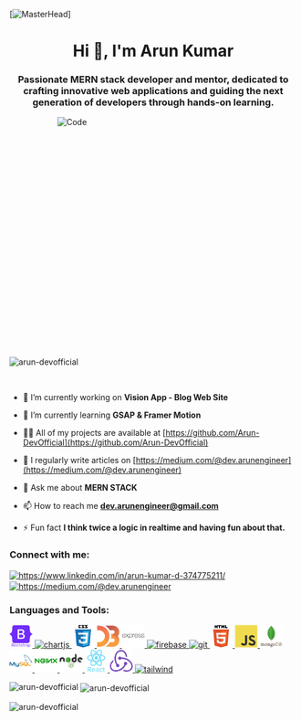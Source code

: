 [![MasterHead](https://ik.imagekit.io/dresma/Dresma_Library/senior-software-engineer_Wy82tYQym.gif)]

<h1 align="center">Hi 👋, I'm Arun Kumar</h1>
<h3 align="center">Passionate MERN stack developer and mentor, dedicated to crafting innovative web applications and guiding the next generation of developers through hands-on learning.</h3>
<img align="right" width="420px" height="420px" src="https://res.cloudinary.com/dscycqmhw/image/upload/v1708174646/Codefeast/Courses/wtqss28inwyucb30m0hd.gif" alt="Code"/>


<p align="left"> <img src="https://komarev.com/ghpvc/?username=arun-devofficial&label=Profile%20views&color=0e75b6&style=flat" alt="arun-devofficial" /> </p>

<p align="left"> <a href="https://twitter.com/" target="blank"><img src="https://img.shields.io/twitter/follow/?logo=twitter&style=for-the-badge" alt="" /></a> </p>

- 🔭 I’m currently working on **Vision App - Blog Web Site**

- 🌱 I’m currently learning **GSAP & Framer Motion**

- 👨‍💻 All of my projects are available at [https://github.com/Arun-DevOfficial](https://github.com/Arun-DevOfficial)

- 📝 I regularly write articles on [https://medium.com/@dev.arunengineer](https://medium.com/@dev.arunengineer)

- 💬 Ask me about **MERN STACK**

- 📫 How to reach me **dev.arunengineer@gmail.com**

- ⚡ Fun fact **I think twice a logic in realtime and having fun about that.**

<h3 align="left">Connect with me:</h3>
<p align="left">
<a href="https://linkedin.com/in/https://www.linkedin.com/in/arun-kumar-d-374775211/" target="blank"><img align="center" src="https://raw.githubusercontent.com/rahuldkjain/github-profile-readme-generator/master/src/images/icons/Social/linked-in-alt.svg" alt="https://www.linkedin.com/in/arun-kumar-d-374775211/" height="30" width="40" /></a>
<a href="https://medium.com/https://medium.com/@dev.arunengineer" target="blank"><img align="center" src="https://raw.githubusercontent.com/rahuldkjain/github-profile-readme-generator/master/src/images/icons/Social/medium.svg" alt="https://medium.com/@dev.arunengineer" height="30" width="40" /></a>
</p>

<h3 align="left">Languages and Tools:</h3>
<p align="left"> <a href="https://getbootstrap.com" target="_blank" rel="noreferrer"> <img src="https://raw.githubusercontent.com/devicons/devicon/master/icons/bootstrap/bootstrap-plain-wordmark.svg" alt="bootstrap" width="40" height="40"/> </a> <a href="https://www.chartjs.org" target="_blank" rel="noreferrer"> <img src="https://www.chartjs.org/media/logo-title.svg" alt="chartjs" width="40" height="40"/> </a> <a href="https://www.w3schools.com/css/" target="_blank" rel="noreferrer"> <img src="https://raw.githubusercontent.com/devicons/devicon/master/icons/css3/css3-original-wordmark.svg" alt="css3" width="40" height="40"/> </a> <a href="https://d3js.org/" target="_blank" rel="noreferrer"> <img src="https://raw.githubusercontent.com/devicons/devicon/master/icons/d3js/d3js-original.svg" alt="d3js" width="40" height="40"/> </a> <a href="https://expressjs.com" target="_blank" rel="noreferrer"> <img src="https://raw.githubusercontent.com/devicons/devicon/master/icons/express/express-original-wordmark.svg" alt="express" width="40" height="40"/> </a> <a href="https://firebase.google.com/" target="_blank" rel="noreferrer"> <img src="https://www.vectorlogo.zone/logos/firebase/firebase-icon.svg" alt="firebase" width="40" height="40"/> </a> <a href="https://git-scm.com/" target="_blank" rel="noreferrer"> <img src="https://www.vectorlogo.zone/logos/git-scm/git-scm-icon.svg" alt="git" width="40" height="40"/> </a> <a href="https://www.w3.org/html/" target="_blank" rel="noreferrer"> <img src="https://raw.githubusercontent.com/devicons/devicon/master/icons/html5/html5-original-wordmark.svg" alt="html5" width="40" height="40"/> </a> <a href="https://developer.mozilla.org/en-US/docs/Web/JavaScript" target="_blank" rel="noreferrer"> <img src="https://raw.githubusercontent.com/devicons/devicon/master/icons/javascript/javascript-original.svg" alt="javascript" width="40" height="40"/> </a> <a href="https://www.mongodb.com/" target="_blank" rel="noreferrer"> <img src="https://raw.githubusercontent.com/devicons/devicon/master/icons/mongodb/mongodb-original-wordmark.svg" alt="mongodb" width="40" height="40"/> </a> <a href="https://www.mysql.com/" target="_blank" rel="noreferrer"> <img src="https://raw.githubusercontent.com/devicons/devicon/master/icons/mysql/mysql-original-wordmark.svg" alt="mysql" width="40" height="40"/> </a> <a href="https://www.nginx.com" target="_blank" rel="noreferrer"> <img src="https://raw.githubusercontent.com/devicons/devicon/master/icons/nginx/nginx-original.svg" alt="nginx" width="40" height="40"/> </a> <a href="https://nodejs.org" target="_blank" rel="noreferrer"> <img src="https://raw.githubusercontent.com/devicons/devicon/master/icons/nodejs/nodejs-original-wordmark.svg" alt="nodejs" width="40" height="40"/> </a> <a href="https://reactjs.org/" target="_blank" rel="noreferrer"> <img src="https://raw.githubusercontent.com/devicons/devicon/master/icons/react/react-original-wordmark.svg" alt="react" width="40" height="40"/> </a> <a href="https://redux.js.org" target="_blank" rel="noreferrer"> <img src="https://raw.githubusercontent.com/devicons/devicon/master/icons/redux/redux-original.svg" alt="redux" width="40" height="40"/> </a> <a href="https://tailwindcss.com/" target="_blank" rel="noreferrer"> <img src="https://www.vectorlogo.zone/logos/tailwindcss/tailwindcss-icon.svg" alt="tailwind" width="40" height="40"/> </a> </p>

<p><img align="left" src="https://github-readme-stats.vercel.app/api/top-langs?username=arun-devofficial&show_icons=true&locale=en&layout=compact" alt="arun-devofficial" /></p>

<p>&nbsp;<img align="center" src="https://github-readme-stats.vercel.app/api?username=arun-devofficial&show_icons=true&locale=en" alt="arun-devofficial" /></p>

<p><img align="center" src="https://github-readme-streak-stats.herokuapp.com/?user=arun-devofficial&" alt="arun-devofficial" /></p>
